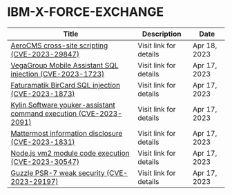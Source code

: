 

# IBM-X-FORCE-EXCHANGE

 |Title|Description|Date|
 |---|---|---|
 |[AeroCMS cross-site scripting (CVE-2023-29847)](https://exchange.xforce.ibmcloud.com/activity/list?filter=Vulnerabilities)|Visit link for details|Apr 18, 2023|
 |[VegaGroup Mobile Assistant SQL injection (CVE-2023-1723)](https://exchange.xforce.ibmcloud.com/activity/list?filter=Vulnerabilities)|Visit link for details|Apr 17, 2023|
 |[Faturamatik BirCard SQL injection (CVE-2023-1873)](https://exchange.xforce.ibmcloud.com/activity/list?filter=Vulnerabilities)|Visit link for details|Apr 17, 2023|
 |[Kylin Software youker-assistant command execution (CVE-2023-2091)](https://exchange.xforce.ibmcloud.com/activity/list?filter=Vulnerabilities)|Visit link for details|Apr 17, 2023|
 |[Mattermost information disclosure (CVE-2023-1831)](https://exchange.xforce.ibmcloud.com/activity/list?filter=Vulnerabilities)|Visit link for details|Apr 17, 2023|
 |[Node.js vm2 module code execution (CVE-2023-30547)](https://exchange.xforce.ibmcloud.com/activity/list?filter=Vulnerabilities)|Visit link for details|Apr 17, 2023|
 |[Guzzle PSR-7 weak security (CVE-2023-29197)](https://exchange.xforce.ibmcloud.com/activity/list?filter=Vulnerabilities)|Visit link for details|Apr 17, 2023|
 